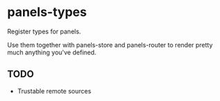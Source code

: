 # panels-types

Register types for panels.

Use them together with panels-store and panels-router to render pretty much anything you've defined.

## TODO

- Trustable remote sources
